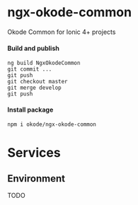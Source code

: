# ngx-okode-common

Okode Common for Ionic 4+ projects

#### Build and publish

```
ng build NgxOkodeCommon
git commit ...
git push
git checkout master
git merge develop
git push
```

#### Install package

```
npm i okode/ngx-okode-common
```


# Services

## Environment

TODO